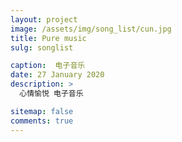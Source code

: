 ```yaml
---
layout: project
image: /assets/img/song_list/cun.jpg
title: Pure music
sulg: songlist

caption:  电子音乐
date: 27 January 2020
description: >
  心情愉悦 电子音乐

sitemap: false
comments: true
---
```


<script type='text/javascript' src='/assets/aplayer/jquery.min.js'></script>
<link rel="stylesheet" href="/assets/aplayer/APlayer.min.css">
<div id="aplayer"></div>
<script src="/assets/aplayer/APlayer.min.js"></script>

<!-- <script type='text/javascript' src='https://api88.net/api/play/js/?id=4139958112&type=songlist&music=qqmusic&listMaxHeight=500'></script> -->
<script>
    $(() => {
        $.ajax({
            type: "GET",
            url:'/assets/js/pure_music.json',
            dataType: 'json',
            success: function (result) {
                var ap = new APlayer({
                    element: document.getElementById('aplayer'),
                    lrcType: 3,
                    volume: 0.7,
                    mutex: true,
                    theme: '#32CD32',
                    autoplay: false,
                    order: 'list',
                    listFolded: false,
                    audio: result.Body,
                });
            }
        });
    });
</script> 
